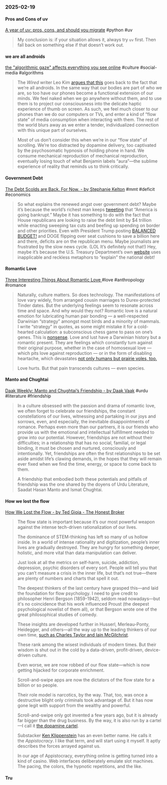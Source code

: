### 2025-02-19
#### Pros and Cons of uv
[A year of uv: pros, cons, and should you migrate](https://www.bitecode.dev/p/a-year-of-uv-pros-cons-and-should) #python #uv

> My conclusion is: if your situation allows it, always try `uv` first. Then fall back on something else if that doesn’t work out.

#### we are all androids
[the "algorithmic gaze" affects everything you see online](https://etymology.substack.com/p/the-algorithmic-gaze-affects-everything) #culture #social-media #algorithms 

> The _Wired_ writer Leo Kim [argues that this](https://www.wired.com/story/tiktok-phones-extended-mind-philosophy/) goes back to the fact that we’re all androids. In the same way that our bodies are part of who we are, so too have our phones become a functional extension of our minds. We feel naked when we go anywhere without them, and to use them is to project our consciousness into the delicate haptic experience of thumb on screen. As such, we feel much closer to our phones than we do our computers or TVs, and enter a kind of “flow state” of media consumption when interacting with them. The rest of the world blurs away as we enter a tender, individualized connection with this unique part of ourselves.

>   Most of us don’t consider this when we’re in our “flow state” of scrolling. We’re too distracted by dopamine delivery, too captivated by the psychosomatic hypnosis of holding phone in hand. We consume mechanical reproduction of mechanical reproduction, eventually losing touch of what Benjamin labels “aura”—the sublime experience of reality that reminds us to think critically.

#### Government Debt
[The Debt Scolds are Back. For Now. - by Stephanie Kelton](https://stephaniekelton.substack.com/p/the-debt-scolds-are-back-for-now) #mmt #deficit #economics 

> So what explains the renewed angst over government debt? Maybe it’s because the world’s richest man keeps [tweeting](https://economictimes.indiatimes.com/news/international/us/elon-musk-rings-alarm-bells-says-the-u-s-is-going-bankrupt-and-urges-immediate-action-else-the-dollars-going-to-be-worth-nothing/articleshow/116719516.cms?from=mdr) that “America is going bankrupt.” Maybe it has something to do with the fact that House republicans are looking to raise the debt limit by $4 trillion while enacting sweeping tax cuts and beefing up spending on border and other priorities. Even with President Trump posting [BALANCED BUDGET!](https://www.washingtontimes.com/news/2025/feb/7/donald-trump-calls-balanced-budget-proposing-tax-c/) and DOGE flipping over seat cushions to save a billion here and there, deficits are on the republican menu. Maybe journalists are frustrated by the slow news cycle. (LOL It’s definitely not that!) Hey, maybe it’s because the U.S. Treasury Department’s own [website](https://fiscaldata.treasury.gov/americas-finance-guide/national-debt/) uses inapplicable and reckless metaphors to 
> “explain” the national debt!

#### Romantic Love
[Three Interesting Things About Romantic Love ](https://onhumans.substack.com/p/three-interesting-things-about-romantic) #love #anthropology #romance 

> Naturally, culture matters. So does technology. The manifestations of love vary widely, from arranged cousin marriages to Durex-protected Tinder dates. But the underlying feelings seem to resonate across time and space. And why would they not? Romantic love is a natural emotion for lubricating human pair bonding — a well-respected Darwinian “strategy” amongst most birds and a minority of mammals. I write “strategy” in quotes, as some might mistake it for a cold-hearted calculation: a subconscious chess game to pass on one’s genes. This is [nonsense](https://onhumans.substack.com/p/distorting-darwinism). Love and lust have a Darwinian history but a romantic present. They are feelings which constantly turn against their original purpose, whether in the case of homosexual love — which pits love against reproduction — or in the form of disabling heartache, which devastates [not only humans but prairie voles, too.](https://nyaspubs.onlinelibrary.wiley.com/doi/abs/10.1111/nyas.15134)
> 
> Love hurts. But that pain transcends cultures — even species.

#### Manto and Chughtai
[Daak Weekly: Manto and Chughtai’s Friendship - by Daak Vaak](https://daak.substack.com/p/daak-weekly-manto-and-chughtais-friendship) #urdu #literature #friendship 

> In a culture obsessed with the passion and drama of romantic love, we often forget to celebrate our friendships, the constant constellations of our lives, witnessing and partaking in our joys and sorrows, even, and especially, the inevitable disappointments of romance. Perhaps even more than our partners, it is our friends who provide us with the emotional and intellectual fulfillment needed to grow into our potential. However, friendships are not without their difficulties; in a relationship that has no social, familial, or legal binding, it must be chosen and nurtured, consciously and intentionally. Yet, friendships are often the first relationships to be set aside amidst life’s clawing demands, in the hopes that they will remain ever fixed when we find the time, energy, or space to come back to them.
>
> A friendship that embodied both these potentials and pitfalls of friendship was the one shared by the doyens of Urdu Literature, Saadat Hasan Manto and Ismat Chughtai.

#### How we lost the flow
[How We Lost the Flow - by Ted Gioia - The Honest Broker](https://www.honest-broker.com/p/how-we-lost-the-flow)

> The flow state is important because it’s our most powerful weapon against the intense tech-driven rationalization of our lives.
> 
> The dominance of STEM-thinking has left so many of us hollow inside. In a world of intense rationality and digitization, people’s inner lives are gradually destroyed. They are hungry for something deeper, holistic, and more vital than data manipulation can deliver.
> 
> Just look at all the metrics on self-harm, suicide, addiction, depression, psychic disorders of every sort. People will tell you that you can’t measure a crisis in the inner life, but that’s not true—there are plenty of numbers and charts that spell it out.
> 
> The deepest thinkers of the last century have grasped this—and laid the foundation for flow psychology. I need to give credit to philosopher Henri Bergson (1859-1942), seldom read nowadays—but it's no coincidence that his work influenced Proust (the deepest psychological novelist of them all), or that Bergson wrote one of the great philosophical studies of comedy.
> 
> These insights are developed further in Husserl, Merleau-Ponty, Heidegger, and others—all the way up to the leading thinkers of our own time, [such as Charles Taylor and Iain McGilchrist](https://www.honest-broker.com/p/my-alternative-tech-canon-26-mind).
> 
> These rank among the wisest individuals of modern times. But their wisdom is shut out in the cold by a data-driven, profit-driven, device-driven culture.
> 
> Even worse, we are now robbed of our flow state—which is now getting hijacked for corporate enrichment.


> Scroll-and-swipe apps are now the dictators of the flow state for a billion or so people.
> 
> Their role model is narcotics, by the way. That, too, was once a destructive blight only criminals took advantage of. But it has now gone legit with support from the wealthy and powerful.
> 
> Scroll-and-swipe only got invented a few years ago, but it is already far bigger than the drug business. By the way, it is also run by a cartel—I call it [the dopamine cartel](https://www.honest-broker.com/p/the-state-of-the-culture-2024).
> 
> Substacker [Ken Klippenstein](https://www.kenklippenstein.com/) has an even better name. He calls it the _Appistocracy_. I like that term, and will start using it myself. It aptly describes the forces arrayed against us.
> 
> In our age of Appistocracy, everything online is getting turned into a kind of casino. Web interfaces deliberately emulate slot machines. The pacing, the colors, the hypnotic repetitions, and the like.

#### Tru